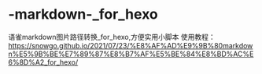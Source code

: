 # -markdown-_for_hexo
语雀markdown图片路径转换_for_hexo,方便实用小脚本
使用教程：https://snowgo.github.io/2021/07/23/%E8%AF%AD%E9%9B%80markdown%E5%9B%BE%E7%89%87%E8%B7%AF%E5%BE%84%E8%BD%AC%E6%8D%A2_for_hexo/

